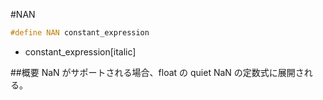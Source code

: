#NAN
```cpp
#define NAN constant_expression
```
* constant_expression[italic]

##概要
NaN がサポートされる場合、float の quiet NaN の定数式に展開される。
